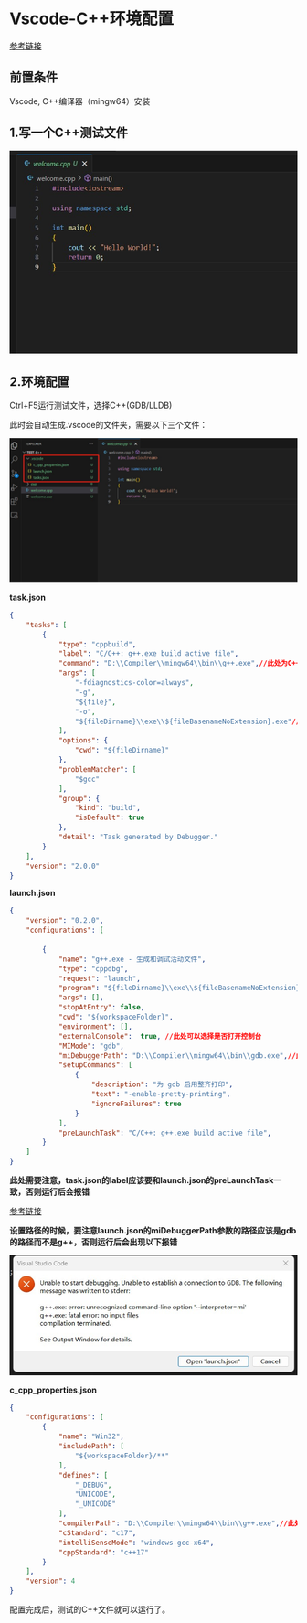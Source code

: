 # Vscode-C++环境配置

[参考链接](https://zhuanlan.zhihu.com/p/679355387)

## 前置条件

Vscode, C++编译器（mingw64）安装

## 1.写一个C++测试文件

![](01.jpg)

## 2.环境配置

Ctrl+F5运行测试文件，选择C++(GDB/LLDB)

此时会自动生成.vscode的文件夹，需要以下三个文件：

![](02.jpg)

**task.json**

```json
{
    "tasks": [
        {
            "type": "cppbuild",
            "label": "C/C++: g++.exe build active file",
            "command": "D:\\Compiler\\mingw64\\bin\\g++.exe",//此处为C++编译器的位置
            "args": [
                "-fdiagnostics-color=always",
                "-g",
                "${file}",
                "-o",
                "${fileDirname}\\exe\\${fileBasenameNoExtension}.exe"//此处为可执行文件生成位置
            ],
            "options": {
                "cwd": "${fileDirname}"
            },
            "problemMatcher": [
                "$gcc"
            ],
            "group": {
                "kind": "build",
                "isDefault": true
            },
            "detail": "Task generated by Debugger."
        }
    ],
    "version": "2.0.0"
}
```

**launch.json**

```json
{
    "version": "0.2.0",
    "configurations": [

        {
            "name": "g++.exe - 生成和调试活动文件",
            "type": "cppdbg",
            "request": "launch",
            "program": "${fileDirname}\\exe\\${fileBasenameNoExtension}.exe",//此处为可执行文件生成位置
            "args": [],
            "stopAtEntry": false,
            "cwd": "${workspaceFolder}",
            "environment": [],
            "externalConsole":  true, //此处可以选择是否打开控制台
            "MIMode": "gdb",
            "miDebuggerPath": "D:\\Compiler\\mingw64\\bin\\gdb.exe",//此处为gdb编译器的位置
            "setupCommands": [
                {
                    "description": "为 gdb 启用整齐打印",
                    "text": "-enable-pretty-printing",
                    "ignoreFailures": true
                }
            ],
            "preLaunchTask": "C/C++: g++.exe build active file",
        }
    ]
}
```

**此处需要注意，task.json的label应该要和launch.json的preLaunchTask一致，否则运行后会报错**

[参考链接](https://blog.csdn.net/qq_43663476/article/details/124903618)

**设置路径的时候，要注意launch.json的miDebuggerPath参数的路径应该是gdb的路径而不是g++，否则运行后会出现以下报错**

![](03.jpg)



**c_cpp_properties.json**

```json
{
    "configurations": [
        {
            "name": "Win32",
            "includePath": [
                "${workspaceFolder}/**"
            ],
            "defines": [
                "_DEBUG",
                "UNICODE",
                "_UNICODE"
            ],
            "compilerPath": "D:\\Compiler\\mingw64\\bin\\g++.exe",//此处为C++编译位置
            "cStandard": "c17",
            "intelliSenseMode": "windows-gcc-x64",
            "cppStandard": "c++17"
        }
    ],
    "version": 4
}
```

配置完成后，测试的C++文件就可以运行了。

